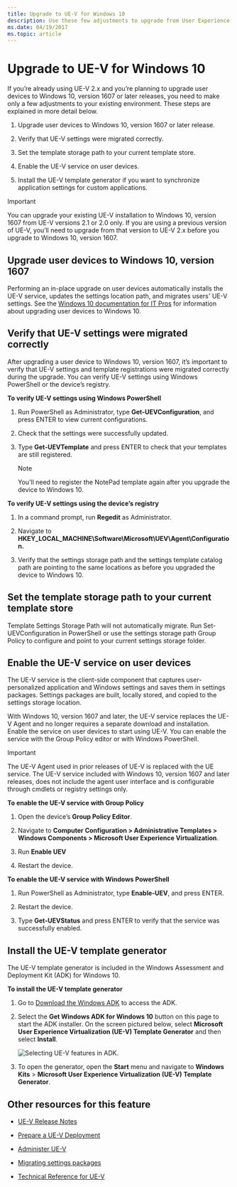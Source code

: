 ```yaml
---
title: Upgrade to UE-V for Windows 10
description: Use these few adjustments to upgrade from User Experience Virtualization (UE-V) 2.x to the latest version of UE-V.
ms.date: 04/19/2017
ms.topic: article
---
```


# Upgrade to UE-V for Windows 10


If you’re already using UE-V 2.x and you’re planning to upgrade user devices to Windows 10, version 1607 or later releases, you need to make only a few adjustments to your existing environment. These steps are explained in more detail below.

1. Upgrade user devices to Windows 10, version 1607 or later release. 

2. Verify that UE-V settings were migrated correctly.

3.  Set the template storage path to your current template store.

4. Enable the UE-V service on user devices.

5. Install the UE-V template generator if you want to synchronize application settings for custom applications.

> [!IMPORTANT]
> You can upgrade your existing UE-V installation to Windows 10, version 1607 from UE-V versions 2.1 or 2.0 only. If you are using a previous version of UE-V, you’ll need to upgrade from that version to UE-V 2.x before you upgrade to Windows 10, version 1607.

## Upgrade user devices to Windows 10, version 1607

Performing an in-place upgrade on user devices automatically installs the UE-V service, updates the settings location path, and migrates users' UE-V settings. See the [Windows 10 documentation for IT Pros](/windows/deployment/) for information about upgrading user devices to Windows 10. 

## Verify that UE-V settings were migrated correctly 

After upgrading a user device to Windows 10, version 1607, it’s important to verify that UE-V settings and template registrations were migrated correctly during the upgrade. You can verify UE-V settings using Windows PowerShell or the device’s registry.

**To verify UE-V settings using Windows PowerShell**

1. Run PowerShell as Administrator, type **Get-UEVConfiguration**, and press ENTER to view current configurations.

2. Check that the settings were successfully updated.

3. Type **Get-UEVTemplate** and press ENTER to check that your templates are still registered.

    > [!NOTE]
    > You’ll need to register the NotePad template again after you upgrade the device to Windows 10. 

**To verify UE-V settings using the device’s registry**

1. In a command prompt, run **Regedit** as Administrator.

2. Navigate to **HKEY_LOCAL_MACHINE\Software\Microsoft\UEV\Agent\Configuration.**

3. Verify that the settings storage path and the settings template catalog path are pointing to the same locations as before you upgraded the device to Windows 10.

## Set the template storage path to your current template store

Template Settings Storage Path will not automatically migrate. Run Set-UEVConfiguration in PowerShell or use the settings storage path Group Policy to configure and point to your current settings storage folder.

## Enable the UE-V service on user devices

The UE-V service is the client-side component that captures user-personalized application and Windows settings and saves them in settings packages. Settings packages are built, locally stored, and copied to the settings storage location. 

With Windows 10, version 1607 and later, the UE-V service replaces the UE-V Agent and no longer requires a separate download and installation. Enable the service on user devices to start using UE-V. You can enable the service with the Group Policy editor or with Windows PowerShell. 

> [!IMPORTANT]
> The UE-V Agent used in prior releases of UE-V is replaced with the UE service. The UE-V service included with Windows 10, version 1607 and later releases, does not include the agent user interface and is configurable through cmdlets or registry settings only.

**To enable the UE-V service with Group Policy**

1. Open the device’s **Group Policy Editor**.

2. Navigate to **Computer Configuration > Administrative Templates > Windows Components > Microsoft User Experience Virtualization**. 

3. Run **Enable UEV**

4. Restart the device.

**To enable the UE-V service with Windows PowerShell**

1. Run PowerShell as Administrator, type **Enable-UEV**, and press ENTER.

2. Restart the device.

3. Type **Get-UEVStatus** and press ENTER to verify that the service was successfully enabled.

## Install the UE-V template generator

The UE-V template generator is included in the Windows Assessment and Deployment Kit (ADK) for Windows 10. 

**To install the UE-V template generator**

1. Go to [Download the Windows ADK](https://developer.microsoft.com/en-us/windows/hardware/windows-assessment-deployment-kit) to access the ADK. 

2. Select the **Get Windows ADK for Windows 10** button on this page to start the ADK installer. On the screen pictured below, select **Microsoft User Experience Virtualization (UE-V) Template Generator** and then select **Install**.

    ![Selecting UE-V features in ADK.](images/uev-adk-select-uev-feature.png)


3. To open the generator, open the **Start** menu and navigate to **Windows Kits** > **Microsoft User Experience Virtualization (UE-V) Template Generator**. 





## Other resources for this feature

- [UE-V Release Notes](uev-release-notes-1607.md)

- [Prepare a UE-V Deployment](uev-prepare-for-deployment.md)

- [Administer UE-V](uev-administering-uev.md)

- [Migrating settings packages](uev-migrating-settings-packages.md)

- [Technical Reference for UE-V](uev-technical-reference.md)
